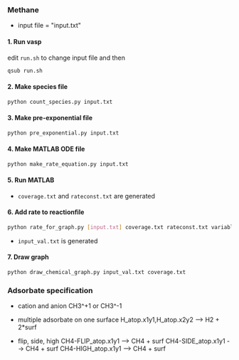 ### Methane

* input file = "input.txt"

#### 1. Run vasp
edit `run.sh` to change input file and then
```bash
qsub run.sh
```

#### 2. Make species file
```bash
python count_species.py input.txt
```

#### 3. Make pre-exponential file
```bash
python pre_exponential.py input.txt
```

#### 4. Make MATLAB ODE file
```bash
python make_rate_equation.py input.txt
```

#### 5. Run MATLAB
* `coverage.txt` and `rateconst.txt` are generated

#### 6. Add rate to reactionfile
```bash
python rate_for_graph.py [input.txt] coverage.txt rateconst.txt variable.txt
```
* `input_val.txt` is generated

#### 7. Draw graph
```bash
python draw_chemical_graph.py input_val.txt coverage.txt
```

### Adsorbate specification
* cation and anion
CH3^+1 or CH3^-1

* multiple adsorbate on one surface
H_atop.x1y1,H_atop.x2y2 --> H2 + 2\*surf

* flip, side, high
CH4-FLIP_atop.x1y1 --> CH4 + surf
CH4-SIDE_atop.x1y1 --> CH4 + surf
CH4-HIGH_atop.x1y1 --> CH4 + surf

